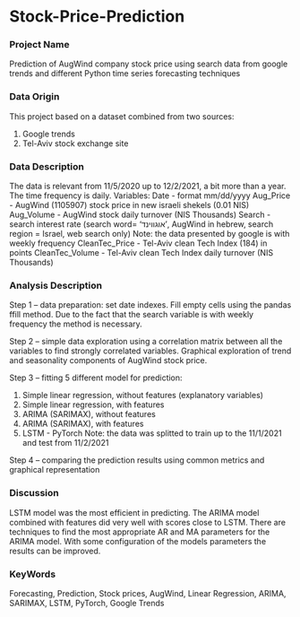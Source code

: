 # Stock-Price-Prediction

### **Project Name**
Prediction of AugWind company stock price using search data from google trends and different Python time series forecasting techniques

### **Data Origin**
This project based on a dataset combined from two sources:
  1. Google trends
  2. Tel-Aviv stock exchange site

### **Data Description**
The data is relevant from 11/5/2020 up to 12/2/2021, a bit more than a year. The time frequency is daily.
Variables:
Date - format mm/dd/yyyy
Aug_Price - AugWind (1105907) stock price in new israeli shekels (0.01 NIS) 
Aug_Volume - AugWind stock daily turnover (NIS Thousands)
Search - search interest rate (search word= ‘אוגווינד’, AugWind in hebrew, search region = Israel, web search only)
Note: the data presented by google is with weekly frequency
CleanTec_Price - Tel-Aviv clean Tech Index (184) in points
CleanTec_Volume - Tel-Aviv clean Tech Index daily turnover (NIS Thousands)

### **Analysis Description**
Step 1 – data preparation: set date indexes. Fill empty cells using the pandas ffill method. Due to the fact that the search variable is with weekly frequency the method is necessary. 

Step 2 – simple data exploration using a correlation matrix between all the variables to find strongly correlated variables. Graphical exploration of trend and seasonality components of AugWind stock price.

Step 3 – fitting 5 different model for prediction:
  1. Simple linear regression, without features (explanatory variables)
  2. Simple linear regression, with features 
  3. ARIMA (SARIMAX), without features
  4. ARIMA (SARIMAX), with features
  5. LSTM - PyTorch
Note: the data was splitted to train up to the 11/1/2021 and test from 11/2/2021

Step 4 – comparing the prediction results using common metrics and graphical representation

### **Discussion**
LSTM model was the most efficient in predicting. The ARIMA model combined with features did very well with scores close to LSTM. There are techniques to find the most appropriate AR and MA parameters for the ARIMA model. With some configuration of the models parameters the results can be improved.

### **KeyWords**
Forecasting, Prediction, Stock prices, AugWind, Linear Regression, ARIMA, SARIMAX, LSTM, PyTorch, Google Trends

